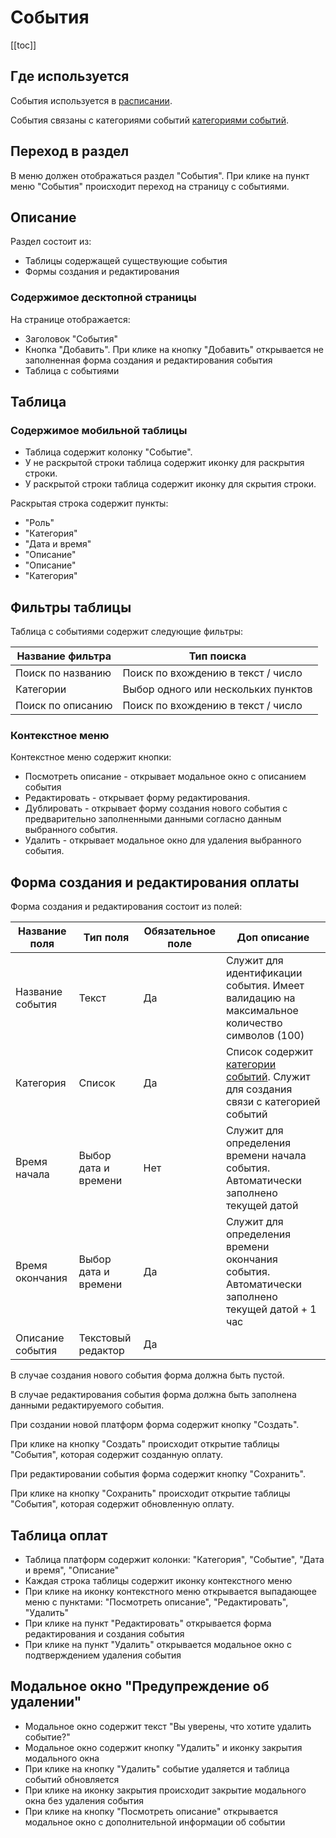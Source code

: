 # События

[[toc]]

## Где используется

События используется в [расписании](/docs/event-calendar.html).

События связаны с категориями событий [категориями событий](/docs/event-category.html).

## Переход в раздел

В меню должен отображаться раздел "События".
При клике на пункт меню "События" происходит переход на страницу с событиями.

## Описание

Раздел состоит из:

- Таблицы содержащей существующие события
- Формы создания и редактирования

### Содержимое десктопной страницы

На странице отображается:

- Заголовок "События"
- Кнопка "Добавить". При клике на кнопку "Добавить" открывается не заполненная форма создания и редактирования события
- Таблица с событиями

## Таблица

### Содержимое мобильной таблицы

- Таблица содержит колонку "Событие".
- У не раскрытой строки таблица содержит иконку для раскрытия строки.
- У раскрытой строки таблица содержит иконку для скрытия строки.

Раскрытая строка содержит пункты:

- "Роль"
- "Категория"
- "Дата и время"
- "Описание"
- "Описание"
- "Категория"

## Фильтры таблицы

Таблица с событиями содержит следующие фильтры:

| Название фильтра  | Тип поиска                          |
| ----------------- | ----------------------------------- |
| Поиск по названию | Поиск по вхождению в текст / число  |
| Категории         | Выбор одного или нескольких пунктов |
| Поиск по описанию | Поиск по вхождению в текст / число  |

### Контекстное меню

Контекстное меню содержит кнопки:

- Посмотреть описание - открывает модальное окно с описанием события
- Редактировать - открывает форму редактирования.
- Дублировать - открывает форму создания нового события с предварительно заполненными данными согласно данным выбранного события.
- Удалить - открывает модальное окно для удаления выбранного события.

## Форма создания и редактирования оплаты

Форма создания и редактирования состоит из полей:

| Название поля    | Тип поля             | Обязательное поле | Доп описание                                                                                                   |
| ---------------- | -------------------- | ----------------- | -------------------------------------------------------------------------------------------------------------- |
| Название события | Текст                | Да                | Служит для идентификации события. Имеет валидацию на максимальное количество символов (100)                    |
| Категория        | Список               | Да                | Список содержит [категории событий](/docs/event-category.html). Служит для создания связи с категорией событий |
| Время начала     | Выбор дата и времени | Нет               | Служит для определения времени начала события. Автоматически заполнено текущей датой                           |
| Время окончания  | Выбор дата и времени | Да                | Служит для определения времени окончания события. Автоматически заполнено текущей датой + 1 час                |
| Описание события | Текстовый редактор   | Да                |                                                                                                                |

В случае создания нового события форма должна быть пустой.

В случае редактирования события форма должна быть заполнена данными редактируемого события.

При создании новой платформ форма содержит кнопку "Создать".

При клике на кнопку "Создать" происходит открытие таблицы "События", которая содержит созданную оплату.

При редактировании события форма содержит кнопку "Сохранить".

При клике на кнопку "Сохранить" происходит открытие таблицы "События", которая содержит обновленную оплату.

## Таблица оплат

- Таблица платформ содержит колонки: "Категория", "Событие", "Дата и время", "Описание"
- Каждая строка таблицы содержит иконку контекстного меню
- При клике на иконку контекстного меню открывается выпадающее меню с пунктами: "Посмотреть описание", "Редактировать", "Удалить"
- При клике на пункт "Редактировать" открывается форма редактирования и создания события
- При клике на пункт "Удалить" открывается модальное окно с подтверждением удаления события

## Модальное окно "Предупреждение об удалении"

- Модальное окно содержит текст "Вы уверены, что хотите удалить событие?"
- Модальное окно содержит кнопку "Удалить" и иконку закрытия модального окна
- При клике на кнопку "Удалить" событие удаляется и таблица событий обновляется
- При клике на иконку закрытия происходит закрытие модального окна без удаления события
- При клике на кнопку "Посмотреть описание" открывается модальное окно с дополнительной информации об событии
